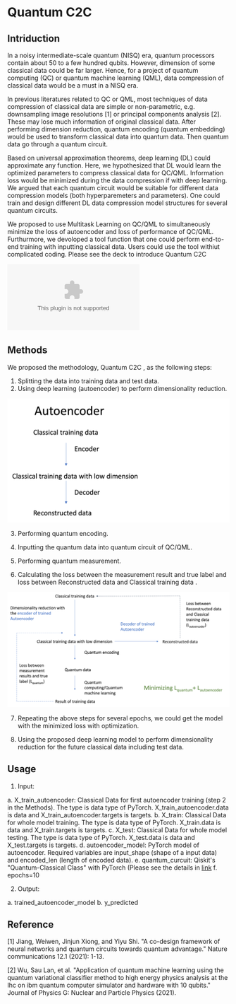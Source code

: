 # Quantum C2C

## Intriduction

In a noisy intermediate-scale quantum (NISQ) era, quantum processors contain about 50 to a few hundred qubits. However, dimension of some classical data could be far larger. Hence, for a project of quantum computing (QC) or quantum machine learning (QML), data compression of classical data would be a must in a NISQ era. 

In previous literatures related to QC or QML, most techniques of data compression of classical data are simple or non-parametric, e.g. downsampling image resolutions [1] or principal components analysis [2]. These may lose much information of original classical data. After performing dimension reduction, quantum encoding (quantum embedding) would be used to transform classical data into quantum data. Then quantum data go through a quantum circuit.

Based on universal approximation theorems, deep learning (DL) could approximate any function. Here, we hypothesized that DL would learn the optimized parameters to compress classical data for QC/QML. Information loss would be minimized during the data compression if with deep learning. We argued that each quantum circuit would be suitable for different data compression models (both hyperparemeters and parameters). One could train and design different DL data compression model structures for several quantum circuits.

We proposed to use Multitask Learning on QC/QML to simultaneously minimize the loss of autoencoder and loss of performance of QC/QML. Furthurmore, we devoloped a tool function that one could perform end-to-end training with inputting classical data. Users could use the tool withiut complicated coding.
Please see the deck to introduce Quantum C2C

![Quantum C2C](Quantum_C2C-Pitch.pptx)


## Methods

 We proposed the methodology, Quantum C2C , as the following steps:
1. Splitting the data into training data and test data.
2. Using deep learning (autoencoder) to perform dimensionality reduction.

![autoencoder](autoencoder.png)

3. Performing quantum encoding.

4. Inputting the quantum data into quantum circuit of QC/QML.

5. Performing quantum measurement.

6. Calculating the loss between the measurement result and true label and loss between Reconstructed data and Classical training data .

![main](main.png)



7. Repeating the above steps for several epochs, we could get the model with the minimized loss with optimization.

8. Using the proposed deep learning model to perform dimensionality reduction for the future classical data including test data.


## Usage

1. Input:

 a. X_train_autoencoder: Classical Data for first autoencoder training (step 2 in the Methods). The type is data type of PyTorch. X_train_autoencoder.data is data and  X_train_autoencoder.targets is targets.
 b. X_train:  Classical Data for whole model training. The type is data type of PyTorch. X_train.data is data and  X_train.targets is targets.
 c. X_test:  Classical Data for whole model testing. The type is data type of PyTorch. X_test.data is data and  X_test.targets is targets.
 d. autoencoder_model: PyTorch model of autoencoder. Required variables are input_shape (shape of a input data) and encoded_len (length of encoded data).
 e. quantum_curcuit: Qiskit's "Quantum-Classical Class" with PyTorch (Please see the details in [link](https://qiskit.org/textbook/ch-machine-learning/machine-learning-qiskit-pytorch.html)
 f. epochs=10

2. Output:

 a. trained_autoencoder_model
 b. y_predicted


## Reference

[1] Jiang, Weiwen, Jinjun Xiong, and Yiyu Shi. "A co-design framework of neural networks and quantum circuits towards quantum advantage." Nature communications 12.1 (2021): 1-13.

[2] Wu, Sau Lan, et al. "Application of quantum machine learning using the quantum variational classifier method to high energy physics analysis at the lhc on ibm quantum computer simulator and hardware with 10 qubits." Journal of Physics G: Nuclear and Particle Physics (2021).
